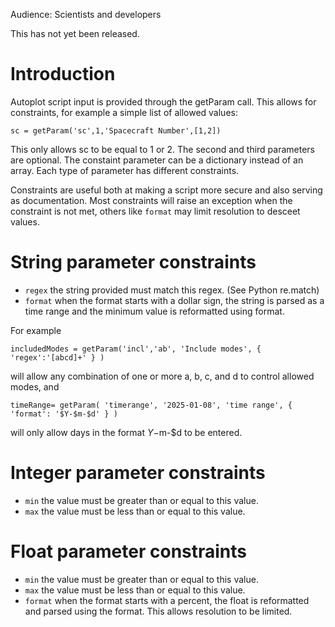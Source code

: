 Audience: Scientists and developers

This has not yet been released.

# Introduction
Autoplot script input is provided through the getParam call.  This allows for constraints, for 
example a simple list of allowed values:
```
sc = getParam('sc',1,'Spacecraft Number',[1,2])
```
This only allows sc to be equal to 1 or 2.  The second and third parameters are optional.  The
constaint parameter can be a dictionary instead of an array.  Each type of parameter has different
constraints.  

Constraints are useful both at making a script more secure and also serving as 
documentation.  Most constraints will raise an exception when the constraint is not
met, others like <code>format</code> may limit resolution to desceet values.

# String parameter constraints
* <code>regex</code> the string provided must match this regex. (See Python re.match)
* <code>format</code> when the format starts with a dollar sign, the string is parsed as a time range and the minimum value is reformatted using format.

For example
```
includedModes = getParam('incl','ab', 'Include modes', { 'regex':'[abcd]+' } )
```
will allow any combination of one or more a, b, c, and d to control allowed modes, and
```
timeRange= getParam( 'timerange', '2025-01-08', 'time range', { 'format': '$Y-$m-$d' } )
```
will only allow days in the format $Y-$m-$d to be entered.

# Integer parameter constraints
* <code>min</code> the value must be greater than or equal to this value.
* <code>max</code> the value must be less than or equal to this value.

# Float parameter constraints
* <code>min</code> the value must be greater than or equal to this value.
* <code>max</code> the value must be less than or equal to this value.
* <code>format</code> when the format starts with a percent, the float is reformatted and parsed using the format.  This allows resolution to be limited.
